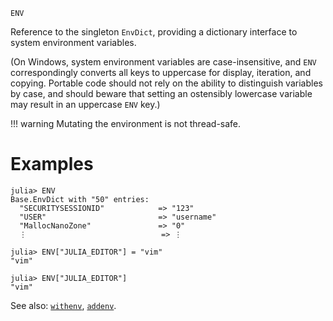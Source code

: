 ```
ENV
```

Reference to the singleton `EnvDict`, providing a dictionary interface to system environment variables.

(On Windows, system environment variables are case-insensitive, and `ENV` correspondingly converts all keys to uppercase for display, iteration, and copying. Portable code should not rely on the ability to distinguish variables by case, and should beware that setting an ostensibly lowercase variable may result in an uppercase `ENV` key.)

!!! warning
    Mutating the environment is not thread-safe.


# Examples

```julia-repl
julia> ENV
Base.EnvDict with "50" entries:
  "SECURITYSESSIONID"            => "123"
  "USER"                         => "username"
  "MallocNanoZone"               => "0"
  ⋮                              => ⋮

julia> ENV["JULIA_EDITOR"] = "vim"
"vim"

julia> ENV["JULIA_EDITOR"]
"vim"
```

See also: [`withenv`](@ref), [`addenv`](@ref).
